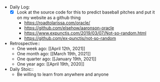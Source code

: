 - Daily Log:
    - [x] Look at the source code for this to predict baseball pitches and put it on my website as a github thing
        - https://roadtolarissa.com/oracle/
        - https://github.com/elsehow/aaronson-oracle
        - https://www.expunctis.com/2019/03/07/Not-so-random.html
        - https://github.com/ex-punctis/not-so-random
- Retrospective::
    - One week ago: [[April 12th, 2021]]
    - One month ago: [[March 19th, 2021]]
    - One quarter ago: [[January 19th, 2021]]
    - One year ago: [[April 19th, 2020]]
- Daily Stoic::
    - Be willing to learn from anywhere and anyone

